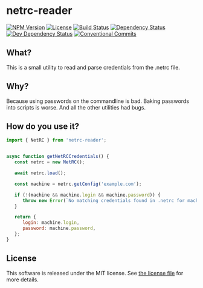 # netrc-reader

[![NPM Version](https://img.shields.io/npm/v/netrc-reader.svg)](https://www.npmjs.com/package/netrc-reader)
[![License](https://img.shields.io/github/license/jimjenkins5/netrc-reader.svg)](./LICENSE)
[![Build Status](https://travis-ci.org/jimjenkins5/netrc-reader.svg?branch=master)](https://travis-ci.org/jimjenkins5/netrc-reader)
[![Dependency Status](https://david-dm.org/jimjenkins5/netrc-reader.svg)](https://david-dm.org/jimjenkins5/netrc-reader)
[![Dev Dependency Status](https://david-dm.org/jimjenkins5/netrc-reader/dev-status.svg)](https://david-dm.org/jimjenkins5/netrc-reader#info=devDependencies&view=table)
[![Conventional Commits](https://img.shields.io/badge/Conventional%20Commits-1.0.0-yellow.svg)](https://conventionalcommits.org)


## What?

This is a small utility to read and parse credentials from the .netrc file.

## Why?

Because using passwords on the commandline is bad. Baking passwords into scripts is worse.
And all the other utilities had bugs.

## How do you use it?

```javascript
import { NetRC } from 'netrc-reader';


async function getNetRCCredentials() {
   const netrc = new NetRC();

   await netrc.load();

   const machine = netrc.getConfig('example.com');

   if (!(machine && machine.login && machine.password)) {
      throw new Error(`No matching credentials found in .netrc for machine name: example.com`);
   }

   return {
      login: machine.login,
      password: machine.password,
   };
}
```

## License

This software is released under the MIT license. See [the license
file](LICENSE) for more details.
